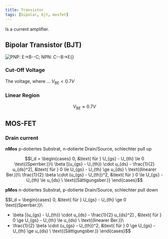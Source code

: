 ```yaml
---
title: Transistor
tags: [bipolar, bjt, mosfet]
---
```


Is a current amplifier.


## Bipolar Transistor (BJT)
![PNP: E->B--C; NPN: C--B->E](bjt.png){}

### Cut-Off Voltage
The voltage, where ...
$V_{\mathrm{BE}} < 0.7V$

### Linear Region

$$V_{\mathrm{BE}} \approx 0.7V$$


## MOS-FET


### Drain current

**nMos**
p-dotiertes Substrat, n-dotierte Drain/Source, schlechter pull up


$$I_d = \begin{cases}
0, &\text{ für }  U_{gs} - U_{th} \le 0    \text{(Sperrber.)}\\
\beta [(u_{gs} - U_{th}) \cdot u_{ds} - \frac{1}{2} u_{ds}^2], &\text{ für }  0 \le U_{gs} - U_{th} \ge u_{ds} \  \text{(linearer Ber.)}\\
\frac{1}{2} \beta \cdot (u_{gs} - U_{th})^2, &\text{ für }  0 \le U_{gs} - U_{th} \le u_{ds} \  \text{(Sättigungsber.)}
\end{cases}$$


**pMos**
n-dotiertes Substrat, p-dotierte Drain/Source, schlechter pull down


$$I_d = \begin{cases}
0, &\text{ für }  U_{gs} - U_{th} \ge 0    \text{(Sperrber.)}\\
- \beta [(u_{gs} - U_{th}) \cdot u_{ds} - \frac{1}{2} u_{ds}^2] , &\text{ für }  0 \ge U_{gs} - U_{th} \le u_{ds} \  \text{(linearer Ber.)}\\
- \frac{1}{2} \beta \cdot (u_{gs} - U_{th})^2, &\text{ für }  0 \ge U_{gs} - U_{th} \ge u_{ds} \  \text{(Sättigungsber.)}
\end{cases}$$
